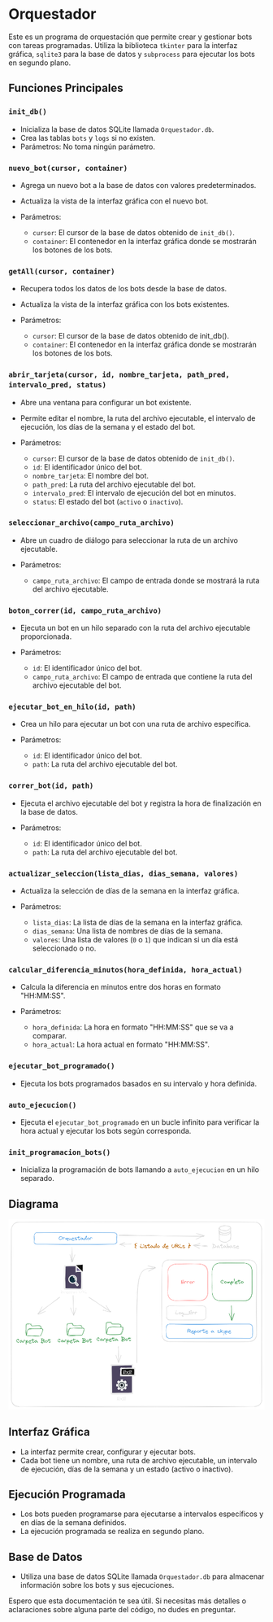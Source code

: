 # Orquestador

Este es un programa de orquestación que permite crear y gestionar bots con tareas programadas. Utiliza la biblioteca `tkinter` para la interfaz gráfica, `sqlite3` para la base de datos y `subprocess` para ejecutar los bots en segundo plano.

## Funciones Principales

### `init_db()`
- Inicializa la base de datos SQLite llamada `Orquestador.db`.
- Crea las tablas `bots` y `logs` si no existen.
- Parámetros: No toma ningún parámetro.
   
### `nuevo_bot(cursor, container)`
- Agrega un nuevo bot a la base de datos con valores predeterminados.
- Actualiza la vista de la interfaz gráfica con el nuevo bot.

- Parámetros:
    - `cursor`: El cursor de la base de datos obtenido de `init_db()`.
    - `container`: El contenedor en la interfaz gráfica donde se mostrarán los botones de los bots.

### `getAll(cursor, container)`
- Recupera todos los datos de los bots desde la base de datos.
- Actualiza la vista de la interfaz gráfica con los bots existentes.

- Parámetros:
    - `cursor`: El cursor de la base de datos obtenido de init_db().
    - `container`: El contenedor en la interfaz gráfica donde se mostrarán los botones de los bots.

### `abrir_tarjeta(cursor, id, nombre_tarjeta, path_pred, intervalo_pred, status)`
- Abre una ventana para configurar un bot existente.
- Permite editar el nombre, la ruta del archivo ejecutable, el intervalo de ejecución, los días de la semana y el estado del bot.

- Parámetros:
    - `cursor`: El cursor de la base de datos obtenido de `init_db()`.
    - `id`: El identificador único del bot.
    - `nombre_tarjeta`: El nombre del bot.
    - `path_pred`: La ruta del archivo ejecutable del bot.
    - `intervalo_pred`: El intervalo de ejecución del bot en minutos.
    - `status`: El estado del bot (`activo` o `inactivo`).

### `seleccionar_archivo(campo_ruta_archivo)`
- Abre un cuadro de diálogo para seleccionar la ruta de un archivo ejecutable.

- Parámetros:
    - `campo_ruta_archivo`: El campo de entrada donde se mostrará la ruta del archivo ejecutable.

### `boton_correr(id, campo_ruta_archivo)`
- Ejecuta un bot en un hilo separado con la ruta del archivo ejecutable proporcionada.

- Parámetros:
    - `id`: El identificador único del bot.
    - `campo_ruta_archivo`: El campo de entrada que contiene la ruta del archivo ejecutable del bot.

### `ejecutar_bot_en_hilo(id, path)`
- Crea un hilo para ejecutar un bot con una ruta de archivo específica.

- Parámetros:
    - `id`: El identificador único del bot.
    - `path`: La ruta del archivo ejecutable del bot.

### `correr_bot(id, path)`
- Ejecuta el archivo ejecutable del bot y registra la hora de finalización en la base de datos.

- Parámetros:
    - `id`: El identificador único del bot.
    - `path`: La ruta del archivo ejecutable del bot.

### `actualizar_seleccion(lista_dias, dias_semana, valores)`
- Actualiza la selección de días de la semana en la interfaz gráfica.

- Parámetros:
    - `lista_dias`: La lista de días de la semana en la interfaz gráfica.
    - `dias_semana`: Una lista de nombres de días de la semana.
    - `valores`: Una lista de valores (`0` o `1`) que indican si un día está seleccionado o no.

### `calcular_diferencia_minutos(hora_definida, hora_actual)`
- Calcula la diferencia en minutos entre dos horas en formato "HH:MM:SS".

- Parámetros:
    - `hora_definida`: La hora en formato "HH:MM:SS" que se va a comparar.
    - `hora_actual`: La hora actual en formato "HH:MM:SS".

### `ejecutar_bot_programado()`
- Ejecuta los bots programados basados en su intervalo y hora definida.

### `auto_ejecucion()`
- Ejecuta el `ejecutar_bot_programado` en un bucle infinito para verificar la hora actual y ejecutar los bots según corresponda.

### `init_programacion_bots()`
- Inicializa la programación de bots llamando a `auto_ejecucion` en un hilo separado.

## Diagrama

![Diagrama de Flujo](Diagrama.png)

## Interfaz Gráfica
- La interfaz permite crear, configurar y ejecutar bots.
- Cada bot tiene un nombre, una ruta de archivo ejecutable, un intervalo de ejecución, días de la semana y un estado (activo o inactivo).

## Ejecución Programada
- Los bots pueden programarse para ejecutarse a intervalos específicos y en días de la semana definidos.
- La ejecución programada se realiza en segundo plano.

## Base de Datos
- Utiliza una base de datos SQLite llamada `Orquestador.db` para almacenar información sobre los bots y sus ejecuciones.

Espero que esta documentación te sea útil. Si necesitas más detalles o aclaraciones sobre alguna parte del código, no dudes en preguntar.
